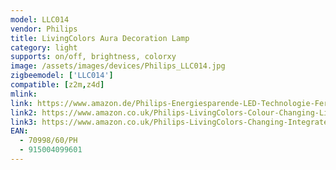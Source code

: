 ```yaml
---
model: LLC014
vendor: Philips
title: LivingColors Aura Decoration Lamp
category: light
supports: on/off, brightness, colorxy
image: /assets/images/devices/Philips_LLC014.jpg
zigbeemodel: ['LLC014']
compatible: [z2m,z4d]
mlink: 
link: https://www.amazon.de/Philips-Energiesparende-LED-Technologie-Fernbedienung-7099860PH/dp/B009567QPC
link2: https://www.amazon.co.uk/Philips-LivingColors-Colour-Changing-Light/dp/B008B4DCAC
link3: https://www.amazon.co.uk/Philips-LivingColors-Changing-Integrated-Control/dp/B008B4DC84
EAN: 
  - 70998/60/PH
  - 915004099601
---
```

